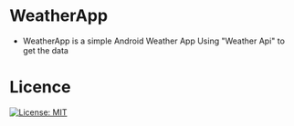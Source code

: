 # WeatherApp

* WeatherApp is a simple Android Weather App Using "Weather Api" to get the data

# Licence
[![License: MIT](https://img.shields.io/badge/License-MIT-yellow.svg)](https://opensource.org/licenses/MIT)
